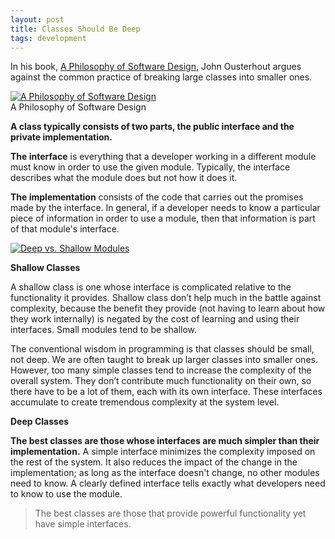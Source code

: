 ```yaml
---
layout: post
title: Classes Should Be Deep
tags: development
---
```


In his book, [A Philosophy of Software Design](https://www.amazon.ca/Philosophy-Software-Design-John-Ousterhout/dp/1732102201/ref=sr_1_1?dchild=1&keywords=a+philosophy+of+software+design&qid=1614756800&sr=8-1), John Ousterhout argues against the common practice of breaking large classes into smaller ones.

<div class="book centered">
  <a target="_blank" href="{{site.bookshelf}}/philosophy_of_software_design.jpg">
    <img src="{{site.bookshelf}}/philosophy_of_software_design.jpg" alt="A Philosophy of Software Design">
  </a>
  <div class="caption">A Philosophy of Software Design</div>
</div>  

**A class typically consists of two parts, the public interface and the private implementation.**

**The interface** is everything that a developer working in a different module must know in order to use the given module. Typically, the interface describes what the module does but not how it does it.

**The implementation** consists of the code that carries out the promises made by the interface. In general, if a developer needs to know a particular piece of information in order to use a module, then that information is part of that module's interface.

<div class="random centered">
  <a target="_blank" href="{{site.photos}}/deep_modules.jpg">
    <img src="{{site.photos}}/deep_modules.jpg" alt="Deep vs. Shallow Modules">
  </a>
</div>

**Shallow Classes**

A shallow class is one whose interface is complicated relative to the functionality it provides. Shallow class don’t help much in the battle against complexity, because the benefit they provide (not having to learn about how they work internally) is negated by the cost of learning and using their interfaces. Small modules tend to be shallow.

The conventional wisdom in programming is that classes should be small, not deep. We are often taught to break up larger classes into smaller ones. However, too many simple classes tend to increase the complexity of the overall system. They don’t contribute much functionality on their own, so there have to be a lot of them, each with its own interface. These interfaces accumulate to create tremendous complexity at the system level.

**Deep Classes**

**The best classes are those whose interfaces are much simpler than their implementation.** A simple interface minimizes the complexity imposed on the rest of the system. It also reduces the impact of the change in the implementation; as long as the interface doesn't change, no other modules need to know. A clearly defined interface tells exactly what developers need to know to use the module.

> The best classes are those that provide powerful functionality yet have simple interfaces.